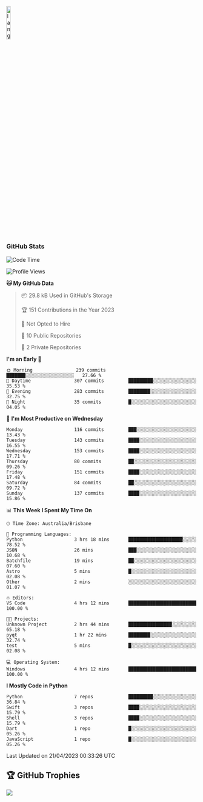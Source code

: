 <p align="left"><img width=15%" src="https://github.com/alansmathew/alansmathew/raw/master/lang.gif" alt="lang image here" /></p>

# <h3 align="left">GitHub Stats</h3>

<!--START_SECTION:waka-->
![Code Time](http://img.shields.io/badge/Code%20Time-197%20hrs%205%20mins-blue)

![Profile Views](http://img.shields.io/badge/Profile%20Views-4-blue)

**🐱 My GitHub Data** 

> 📦 29.8 kB Used in GitHub's Storage 
 > 
> 🏆 151 Contributions in the Year 2023
 > 
> 🚫 Not Opted to Hire
 > 
> 📜 10 Public Repositories 
 > 
> 🔑 2 Private Repositories 
 > 
**I'm an Early 🐤** 

```text
🌞 Morning                239 commits         ███████░░░░░░░░░░░░░░░░░░   27.66 % 
🌆 Daytime                307 commits         █████████░░░░░░░░░░░░░░░░   35.53 % 
🌃 Evening                283 commits         ████████░░░░░░░░░░░░░░░░░   32.75 % 
🌙 Night                  35 commits          █░░░░░░░░░░░░░░░░░░░░░░░░   04.05 % 
```
📅 **I'm Most Productive on Wednesday** 

```text
Monday                   116 commits         ███░░░░░░░░░░░░░░░░░░░░░░   13.43 % 
Tuesday                  143 commits         ████░░░░░░░░░░░░░░░░░░░░░   16.55 % 
Wednesday                153 commits         ████░░░░░░░░░░░░░░░░░░░░░   17.71 % 
Thursday                 80 commits          ██░░░░░░░░░░░░░░░░░░░░░░░   09.26 % 
Friday                   151 commits         ████░░░░░░░░░░░░░░░░░░░░░   17.48 % 
Saturday                 84 commits          ██░░░░░░░░░░░░░░░░░░░░░░░   09.72 % 
Sunday                   137 commits         ████░░░░░░░░░░░░░░░░░░░░░   15.86 % 
```


📊 **This Week I Spent My Time On** 

```text
🕑︎ Time Zone: Australia/Brisbane

💬 Programming Languages: 
Python                   3 hrs 18 mins       ████████████████████░░░░░   78.52 % 
JSON                     26 mins             ███░░░░░░░░░░░░░░░░░░░░░░   10.68 % 
Batchfile                19 mins             ██░░░░░░░░░░░░░░░░░░░░░░░   07.60 % 
Astro                    5 mins              █░░░░░░░░░░░░░░░░░░░░░░░░   02.08 % 
Other                    2 mins              ░░░░░░░░░░░░░░░░░░░░░░░░░   01.07 % 

🔥 Editors: 
VS Code                  4 hrs 12 mins       █████████████████████████   100.00 % 

🐱‍💻 Projects: 
Unknown Project          2 hrs 44 mins       ████████████████░░░░░░░░░   65.18 % 
pyqt                     1 hr 22 mins        ████████░░░░░░░░░░░░░░░░░   32.74 % 
test                     5 mins              █░░░░░░░░░░░░░░░░░░░░░░░░   02.08 % 

💻 Operating System: 
Windows                  4 hrs 12 mins       █████████████████████████   100.00 % 
```

**I Mostly Code in Python** 

```text
Python                   7 repos             █████████░░░░░░░░░░░░░░░░   36.84 % 
Swift                    3 repos             ████░░░░░░░░░░░░░░░░░░░░░   15.79 % 
Shell                    3 repos             ████░░░░░░░░░░░░░░░░░░░░░   15.79 % 
Dart                     1 repo              █░░░░░░░░░░░░░░░░░░░░░░░░   05.26 % 
JavaScript               1 repo              █░░░░░░░░░░░░░░░░░░░░░░░░   05.26 % 
```




 Last Updated on 21/04/2023 00:33:26 UTC
<!--END_SECTION:waka-->

## 🏆 GitHub Trophies

![](https://github-profile-trophy.vercel.app/?username=samh06&theme=discord&no-frame=true&no-bg=false&margin-w=4)
